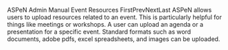 ASPeN Admin Manual
Event Resources
FirstPrevNextLast
ASPeN allows users to upload resources related to an event.  This is particularly helpful for things like meetings or workshops.  A user can upload an agenda or a presentation for a specific event.  Standard formats such as word documents, adobe pdfs, excel spreadsheets, and images can be uploaded.
